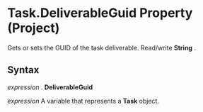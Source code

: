 
# Task.DeliverableGuid Property (Project)

Gets or sets the GUID of the task deliverable. Read/write  **String** .


## Syntax

 _expression_ . **DeliverableGuid**

 _expression_ A variable that represents a **Task** object.

